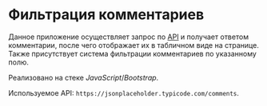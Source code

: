 # Фильтрация комментариев

Данное приложение осуществляет запрос по [API](https://jsonplaceholder.typicode.com/comments) и получает ответом комментарии, после чего отображает их в табличном виде на странице. Также присутствует система фильтрации комментариев по указанному полю.

Реализовано на стеке *JavaScript*/*Bootstrap*.

Используемое API: `https://jsonplaceholder.typicode.com/comments`.
